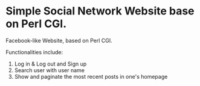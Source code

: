 # Simple Social Network Website base on Perl CGI.
Facebook-like Website, based on Perl CGI.

Functionalities include:
1. Log in & Log out and Sign up
2. Search user with user name
3. Show and paginate the most recent posts in one's homepage
